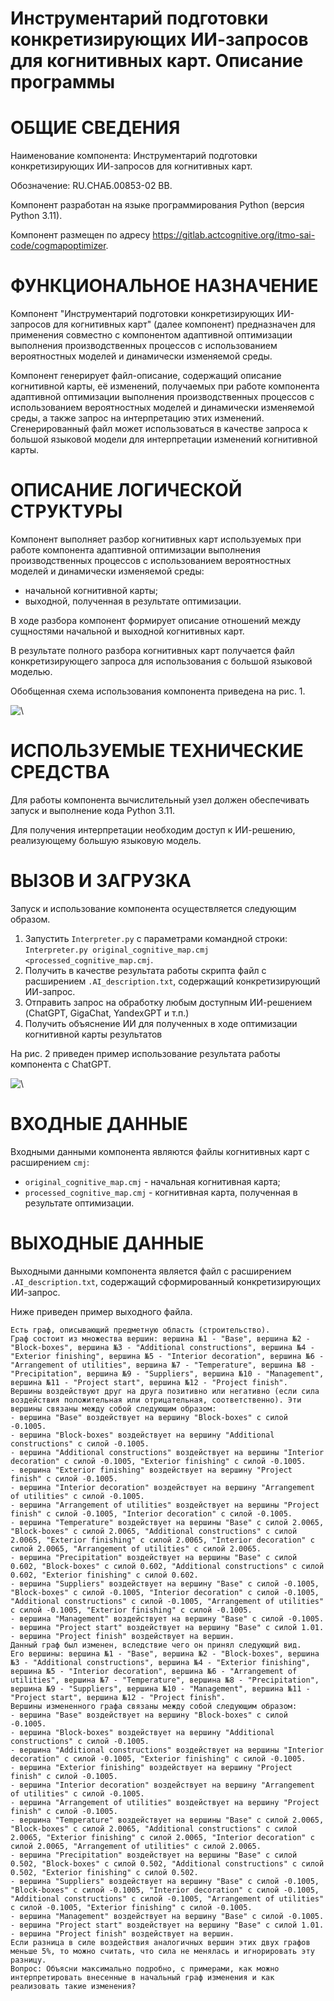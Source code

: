 # Инструментарий подготовки конкретизирующих ИИ-запросов для когнитивных карт. Описание программы

# ОБЩИЕ СВЕДЕНИЯ

Наименование компонента: Инструментарий подготовки конкретизирующих ИИ-запросов для когнитивных карт.

Обозначение: RU.СНАБ.00853-02 ВВ.

Компонент разработан на языке программирования Python (версия Python 3.11).

Компонент размещен по адресу https://gitlab.actcognitive.org/itmo-sai-code/cogmapoptimizer.

# ФУНКЦИОНАЛЬНОЕ НАЗНАЧЕНИЕ

Компонент "Инструментарий подготовки конкретизирующих ИИ-запросов для когнитивных карт" (далее компонент) предназначен для применения совместно с компонентом адаптивной оптимизации выполнения производственных процессов с использованием вероятностных моделей и динамически изменяемой среды.

Компонент генерирует файл-описание, содержащий описание когнитивной карты, её изменений, получаемых при работе компонента адаптивной оптимизации выполнения производственных процессов с использованием вероятностных моделей и динамически изменяемой среды, а также запрос на интерпретацию этих изменений. Сгенерированный файл может использоваться в качестве запроса к большой языковой модели для интерпретации изменений когнитивной карты.

# ОПИСАНИЕ ЛОГИЧЕСКОЙ СТРУКТУРЫ

Компонент выполняет разбор когнитивных карт используемых при работе компонента адаптивной оптимизации выполнения производственных процессов с использованием вероятностных моделей и динамически изменяемой среды:

- начальной когнитивной карты;
- выходной, полученная в результате оптимизации.  

В ходе разбора компонент формирует описание отношений между сущностями начальной и выходной когнитивных карт.

В результате полного разбора когнитивных карт получается файл конкретизирующего запроса для использования с большой языковой моделью.

Обобщенная схема использования компонента приведена на рис. 1.

![\ ](./media/ai-interpreter/AIPic1.png)

# ИСПОЛЬЗУЕМЫЕ ТЕХНИЧЕСКИЕ СРЕДСТВА

Для работы компонента вычислительный узел должен обеспечивать запуск и выполнение кода Python 3.11.

Для получения интерпретации необходим доступ к ИИ-решению, реализующему большую языковую модель.

# ВЫЗОВ И ЗАГРУЗКА

Запуск и использование компонента осуществляется следующим образом.

1. Запустить `Interpreter.py` с параметрами командной строки: `Interpreter.py original_cognitive_map.cmj <processed_cognitive_map.cmj`.
2. Получить в качестве результата работы скрипта файл с расширением `.AI_description.txt`, содержащий конкретизирующий ИИ-запрос.
3. Отправить запрос на обработку любым доступным ИИ-решением (ChatGPT, GigaChat, YandexGPT и т.п.)
4. Получить объяснение ИИ для полученных в ходе оптимизации когнитивной карты результатов

На рис. 2 приведен пример использование результата работы компонента с ChatGPT.

![\ ](./media/ai-interpreter/AIPic2.png)

# ВХОДНЫЕ ДАННЫЕ

Входными данными компонента являются файлы когнитивных карт с расширением `cmj`:

- `original_cognitive_map.cmj` - начальная когнитивная карта;
- `processed_cognitive_map.cmj` - когнитивная карта, полученная в результате оптимизации.

# ВЫХОДНЫЕ ДАННЫЕ

Выходными данными компонента является файл с расширением `.AI_description.txt`, содержащий сформированный конкретизирующих ИИ-запрос.

Ниже приведен пример выходного файла.

```
Есть граф, описывающий предметную область (строительство).
Граф состоит из множества вершин: вершина №1 - "Base", вершина №2 - "Block-boxes", вершина №3 - "Additional constructions", вершина №4 - "Exterior finishing", вершина №5 - "Interior decoration", вершина №6 - "Arrangement of utilities", вершина №7 - "Temperature", вершина №8 - "Precipitation", вершина №9 - "Suppliers", вершина №10 - "Management", вершина №11 - "Project start", вершина №12 - "Project finish".
Вершины воздействуют друг на друга позитивно или негативно (если сила воздействия положительная или отрицательная, соответственно). Эти вершины связаны между собой следующим образом:
- вершина "Base" воздействует на вершину "Block-boxes" с силой -0.1005.
- вершина "Block-boxes" воздействует на вершину "Additional constructions" с силой -0.1005.
- вершина "Additional constructions" воздействует на вершины "Interior decoration" с силой -0.1005, "Exterior finishing" с силой -0.1005.
- вершина "Exterior finishing" воздействует на вершину "Project finish" с силой -0.1005.
- вершина "Interior decoration" воздействует на вершину "Arrangement of utilities" с силой -0.1005.
- вершина "Arrangement of utilities" воздействует на вершины "Project finish" с силой -0.1005, "Interior decoration" с силой -0.1005.
- вершина "Temperature" воздействует на вершины "Base" с силой 2.0065, "Block-boxes" с силой 2.0065, "Additional constructions" с силой 2.0065, "Exterior finishing" с силой 2.0065, "Interior decoration" с силой 2.0065, "Arrangement of utilities" с силой 2.0065.
- вершина "Precipitation" воздействует на вершины "Base" с силой 0.602, "Block-boxes" с силой 0.602, "Additional constructions" с силой 0.602, "Exterior finishing" с силой 0.602.
- вершина "Suppliers" воздействует на вершину "Base" с силой -0.1005, "Block-boxes" с силой -0.1005, "Interior decoration" с силой -0.1005, "Additional constructions" с силой -0.1005, "Arrangement of utilities" с силой -0.1005, "Exterior finishing" с силой -0.1005.
- вершина "Management" воздействует на вершину "Base" с силой -0.1005.
- вершина "Project start" воздействует на вершину "Base" с силой 1.01.
- вершина "Project finish" воздействует на вершин.
Данный граф был изменен, вследствие чего он принял следующий вид.
Его вершины: вершина №1 - "Base", вершина №2 - "Block-boxes", вершина №3 - "Additional constructions", вершина №4 - "Exterior finishing", вершина №5 - "Interior decoration", вершина №6 - "Arrangement of utilities", вершина №7 - "Temperature", вершина №8 - "Precipitation", вершина №9 - "Suppliers", вершина №10 - "Management", вершина №11 - "Project start", вершина №12 - "Project finish".
Вершины измененного графа связаны между собой следующим образом:
- вершина "Base" воздействует на вершину "Block-boxes" с силой -0.1005.
- вершина "Block-boxes" воздействует на вершину "Additional constructions" с силой -0.1005.
- вершина "Additional constructions" воздействует на вершины "Interior decoration" с силой -0.1005, "Exterior finishing" с силой -0.1005.
- вершина "Exterior finishing" воздействует на вершину "Project finish" с силой -0.1005.
- вершина "Interior decoration" воздействует на вершину "Arrangement of utilities" с силой -0.1005.
- вершина "Arrangement of utilities" воздействует на вершину "Project finish" с силой -0.1005.
- вершина "Temperature" воздействует на вершины "Base" с силой 2.0065, "Block-boxes" с силой 2.0065, "Additional constructions" с силой 2.0065, "Exterior finishing" с силой 2.0065, "Interior decoration" с силой 2.0065, "Arrangement of utilities" с силой 2.0065.
- вершина "Precipitation" воздействует на вершины "Base" с силой 0.502, "Block-boxes" с силой 0.502, "Additional constructions" с силой 0.502, "Exterior finishing" с силой 0.502.
- вершина "Suppliers" воздействует на вершину "Base" с силой -0.1005, "Block-boxes" с силой -0.1005, "Interior decoration" с силой -0.1005, "Additional constructions" с силой -0.1005, "Arrangement of utilities" с силой -0.1005, "Exterior finishing" с силой -0.1005.
- вершина "Management" воздействует на вершину "Base" с силой -0.1005.
- вершина "Project start" воздействует на вершину "Base" с силой 1.01.
- вершина "Project finish" воздействует на вершин.
Если разница в силе воздействия аналогичных вершин этих двух графов меньше 5%, то можно считать, что сила не менялась и игнорировать эту разницу.
Вопрос: Объясни максимально подробно, с примерами, как можно интерпретировать внесенные в начальный граф изменения и как реализовать такие изменения?
```
